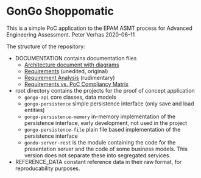# GonGo Shoppomatic

This is a simple PoC application to the EPAM ASMT process for Advanced Engineering
Assessment. Peter Verhas 2020-06-11
 
The structure of the repository:

- DOCUMENTATION contains documentation files
    - [Architecture document with diagrams](DOCUMENTATION/ARCHITECTURE.adoc)
    - [Requirements](DOCUMENTATION/REQUIREMENTS.md) (unedited, original)
    - [Requirement Analysis](DOCUMENTATION/REQUIREMENT_ANALYSIS.md) (rudimentary)
    - [Requirements vs. PoC Compliancy Matrix](DOCUMENTATION/REQUIREMENT_COMLIANCE_MATRIX.adoc)
- root directory contains the projects for the proof of concept application
    - `gongo-api` core classes, data models
    - `gongo-persistence` simple persistence interface (only save and load entities)
    - `gongo-persistence-memory` in-memory implementation of the persistence interface, early
      development, not used in the project
    - `gongo-persistence-file` plain file based implementation of the persistence interface
    - `gondo-server-rest` is the module containing the code for the presentation server and
      the code of some business models. This version does not separate these into segregated
      services.
- REFERENCE_DATA constant reference data in their raw format, for reproducability purposes.


